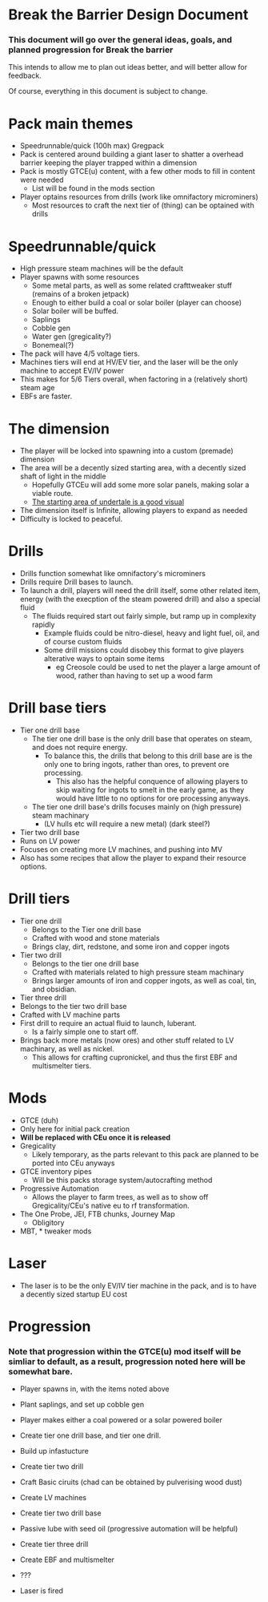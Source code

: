 # Break the Barrier Design Document 
### This document will go over the general ideas, goals, and planned progression for Break the barrier
This intends to allow me to plan out ideas better, and will better allow for feedback.

Of course, everything in this document is subject to change.

# Pack main themes 
* Speedrunnable/quick (100h max) Gregpack
* Pack is centered around building a giant laser to shatter a overhead barrier keeping the player trapped within a dimension
* Pack is mostly GTCE(u) content, with a few other mods to fill in content were needed
  * List will be found in the mods section
* Player optains resources from drills (work like omnifactory microminers)
  * Most resources to craft the next tier of (thing) can be optained with drills


# Speedrunnable/quick
* High pressure steam machines will be the default
* Player spawns with some resources 
  * Some metal parts, as well as some related crafttweaker stuff (remains of a broken jetpack)  
   * Enough to either build a coal or solar boiler (player can choose)
   * Solar boiler will be buffed.
  * Saplings
  * Cobble gen
  * Water gen (gregicality?)
  * Bonemeal(?)
* The pack will have 4/5 voltage tiers. 
 * Machines tiers will end at HV/EV tier, and the laser will be the only machine to accept EV/IV power
 * This makes for 5/6 Tiers overall, when factoring in a (relatively short) steam age
* EBFs are faster.

# The dimension
* The player will be locked into spawning into a custom (premade) dimension
* The area will be a decently sized starting area, with a decently sized shaft of light in the middle
  * Hopefully GTCEu will add some more solar panels, making solar a viable route.
  * [The starting area of undertale is a good visual](https://user-images.githubusercontent.com/70342772/143727600-03b48a54-caf8-4857-927d-60212040e77b.png)
* The dimension itself is Infinite, allowing players to expand as needed
* Difficulty is locked to peaceful.


# Drills 
* Drills function somewhat like omnifactory's microminers
* Drills require Drill bases to launch.
* To launch a drill, players will need the drill itself, some other related item, energy (with the execption of the steam powered drill) and also a special fluid
   * The fluids required start out fairly simple, but ramp up in complexity rapidly
     * Example fluids could be nitro-diesel, heavy and light fuel, oil, and of course custom fluids
     * Some drill missions could disobey this format to give players alterative ways to optain some items
       * eg Creosole could be used to net the player a large amount of wood, rather than having to set up a wood farm


# Drill base tiers 
* Tier one drill base
     * The tier one drill base is the only drill base that operates on steam, and does not require energy.
       * To balance this, the drills that belong to this drill base are is the only one to bring ingots, rather than ores, to prevent ore processing.
         * This also has the helpful conquence of allowing players to skip waiting for ingots to smelt in the early game, as they would have little to no options for ore processing anyways.
     * The tier one drill base's  drills focuses mainly on (high pressure) steam machinary
       * (LV hulls etc will require a new metal) (dark steel?)
* Tier two drill base
 * Runs on LV power 
 * Focuses on creating more LV machines, and pushing into MV
 * Also has some recipes that allow the player to expand their resource options.

# Drill tiers 
* Tier one drill
  * Belongs to the Tier one drill base
  * Crafted with wood and stone materials
  * Brings clay, dirt, redstone, and some iron and copper ingots
* Tier two drill
  * Belongs to the tier one drill base
  * Crafted with materials related to high pressure steam machinary 
  * Brings larger amounts of iron and copper ingots, as well as coal, tin, and obsidian.
* Tier three drill
 * Belongs to the tier two drill base
 * Crafted with LV machine parts
 * First drill to require an actual fluid to launch, luberant.
   * Is a fairly simple one to start off.
 * Brings back more metals (now ores) and other stuff related to LV machinary, as well as nickel.
   * This allows for crafting cupronickel, and thus the first EBF and multismelter tiers.


# Mods
* GTCE (duh)
 * Only here for initial pack creation
  * **Will be replaced with CEu once it is released**
* Gregicality
  * Likely temporary, as the parts relevant to this pack are planned to be ported into CEu anyways
* GTCE inventory pipes 
  * Will be this packs storage system/autocrafting method
* Progressive Automation
  * Allows the player to farm trees, as well as to show off Gregicality/CEu's native eu to rf transformation.
* The One Probe, JEI, FTB chunks, Journey Map
  * Obligitory
* MBT, * tweaker mods


# Laser 
* The laser is to be the only EV/IV tier machine in the pack, and is to have a decently sized startup EU cost


# Progression
### Note that progression within the GTCE(u) mod itself will be simliar to default, as a result, progression noted here will be somewhat bare.
* Player spawns in, with the items noted above
* Plant saplings, and set up cobble gen
* Player makes either a coal powered or a solar powered boiler
* Create tier one drill base, and tier one drill.
* Build up infastucture
* Create tier two drill
* Craft Basic ciruits (chad can be obtained by pulverising wood dust)
* Create LV machines 
* Create tier two drill base
* Passive lube with seed oil (progressive automation will be helpful)
* Create tier three drill 
* Create EBF and multismelter




* ???
* Laser is fired

